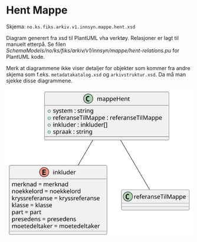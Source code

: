 # Hent Mappe

Skjema: `no.ks.fiks.arkiv.v1.innsyn.mappe.hent.xsd`

Diagram generert fra xsd til PlantUML vha verktøy. Relasjoner er lagt til manuelt etterpå.
Se filen _SchemaModels/no/ks/fiks/arkiv/v1/innsyn/mappe/hent-relations.pu_ for PlantUML kode.

Merk at diagrammene ikke viser detaljer for objekter som kommer fra andre skjema som f.eks. `metadatakatalog.xsd` og `arkivstruktur.xsd`.
Da må man sjekke disse diagrammene.

![hent mappe](hent-relations.svg)